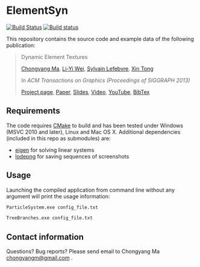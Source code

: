 ElementSyn
==========

[![Build Status](https://travis-ci.com/chongyangma/ElementSyn.svg?branch=master)](https://travis-ci.com/chongyangma/ElementSyn) [![Build status](https://ci.appveyor.com/api/projects/status/p653ml95kprnmnn1?svg=true)](https://ci.appveyor.com/project/chongyangma/elementsyn)

This repository contains the source code and example data of the following publication:

> Dynamic Element Textures
>
> [Chongyang Ma](http://chongyangma.com/), [Li-Yi Wei](http://www.liyiwei.org/), [Sylvain Lefebvre](http://www.antexel.com/sylefeb/research), [Xin Tong](http://research.microsoft.com/en-us/um/people/xtong/xtong.html)
>
> In _ACM Transactions on Graphics (Proceedings of SIGGRAPH 2013)_
>
> [Project page](http://chongyangma.com/publications/dt/index.html),
> [Paper](http://chongyangma.com/publications/dt/2013_dt_paper.pdf),
> [Slides](http://chongyangma.com/publications/dt/2013_dt_slides.pdf),
> [Video](http://chongyangma.com/publications/dt/2013_dt_video.mp4),
> [YouTube](https://www.youtube.com/watch?v=dSvqGcBAorI),
> [BibTex](http://chongyangma.com/publications/dt/2013_dt_bib.txt)

Requirements
------------

The code requires [CMake](https://cmake.org/) to build and has been tested under Windows (MSVC 2010 and later), Linux and Mac OS X. Additional dependencies (included in this repo as submodules) are:
*   [eigen](https://gitlab.com/libeigen/eigen) for solving linear systems
*   [lodepng](https://github.com/lvandeve/lodepng) for saving sequences of screenshots

Usage
-----

Launching the compiled application from command line without any argument will print the usage information:

```bash
ParticleSystem.exe config_file.txt

TreeBranches.exe config_file.txt
```

Contact information
-------------------

Questions? Bug reports? Please send email to Chongyang Ma chongyangm@gmail.com .
